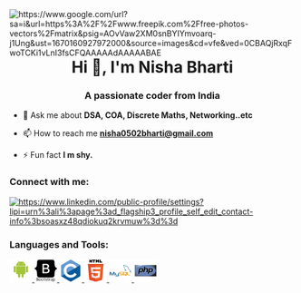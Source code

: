 <img align="right" alt="https://www.google.com/url?sa=i&url=https%3A%2F%2Fwww.freepik.com%2Ffree-photos-vectors%2Fmatrix&psig=AOvVaw2XM0snBYIYmvoarq-j1Ung&ust=1670160927972000&source=images&cd=vfe&ved=0CBAQjRxqFwoTCKi1vLnI3fsCFQAAAAAdAAAAABAE ">
<h1 align="center">Hi 👋, I'm Nisha Bharti</h1>
<h3 align="center">A passionate coder from India</h3>

- 💬 Ask me about **DSA, COA, Discrete Maths, Networking..etc**

- 📫 How to reach me **nisha0502bharti@gmail.com**

- ⚡ Fun fact **I m shy.**

<h3 align="left">Connect with me:</h3>
<p align="left">
<a href="https://linkedin.com/in/https://www.linkedin.com/public-profile/settings?lipi=urn%3ali%3apage%3ad_flagship3_profile_self_edit_contact-info%3bsoasxz48qdiokuq2krvmuw%3d%3d" target="blank"><img align="center" src="https://raw.githubusercontent.com/rahuldkjain/github-profile-readme-generator/master/src/images/icons/Social/linked-in-alt.svg" alt="https://www.linkedin.com/public-profile/settings?lipi=urn%3ali%3apage%3ad_flagship3_profile_self_edit_contact-info%3bsoasxz48qdiokuq2krvmuw%3d%3d" height="30" width="40" /></a>
</p>

<h3 align="left">Languages and Tools:</h3>
<p align="left"> <a href="https://developer.android.com" target="_blank" rel="noreferrer"> <img src="https://raw.githubusercontent.com/devicons/devicon/master/icons/android/android-original-wordmark.svg" alt="android" width="40" height="40"/> </a> <a href="https://getbootstrap.com" target="_blank" rel="noreferrer"> <img src="https://raw.githubusercontent.com/devicons/devicon/master/icons/bootstrap/bootstrap-plain-wordmark.svg" alt="bootstrap" width="40" height="40"/> </a> <a href="https://www.cprogramming.com/" target="_blank" rel="noreferrer"> <img src="https://raw.githubusercontent.com/devicons/devicon/master/icons/c/c-original.svg" alt="c" width="40" height="40"/> </a> <a href="https://www.w3.org/html/" target="_blank" rel="noreferrer"> <img src="https://raw.githubusercontent.com/devicons/devicon/master/icons/html5/html5-original-wordmark.svg" alt="html5" width="40" height="40"/> </a> <a href="https://www.mysql.com/" target="_blank" rel="noreferrer"> <img src="https://raw.githubusercontent.com/devicons/devicon/master/icons/mysql/mysql-original-wordmark.svg" alt="mysql" width="40" height="40"/> </a> <a href="https://www.php.net" target="_blank" rel="noreferrer"> <img src="https://raw.githubusercontent.com/devicons/devicon/master/icons/php/php-original.svg" alt="php" width="40" height="40"/> </a> </p>
